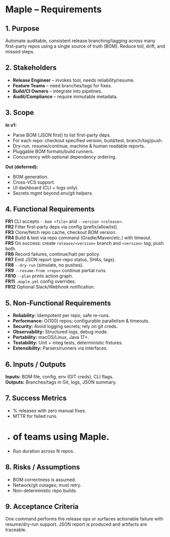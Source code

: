 # Maple – Requirements

## 1. Purpose
Automate auditable, consistent release branching/tagging across many first-party repos using a single source of truth (BOM). Reduce toil, drift, and missed steps.

## 2. Stakeholders
- **Release Engineer** – invokes tool, needs reliability/resume.
- **Feature Teams** – need branches/tags for fixes.
- **Build/CI Owners** – integrate into pipelines.
- **Audit/Compliance** – require immutable metadata.

## 3. Scope
**In v1:**
- Parse BOM (JSON first) to list first-party deps.
- For each repo: checkout specified version, build/test, branch/tag/push.
- Dry-run, resume/continue, machine & human readable reports.
- Pluggable BOM formats/build runners.
- Concurrency with optional dependency ordering.

**Out (deferred):**
- BOM generation.
- Cross-VCS support.
- UI dashboard (CLI + logs only).
- Secrets mgmt beyond env/git helpers.

## 4. Functional Requirements
**FR1** CLI accepts `--bom <file>` and `--version <release>`.  
**FR2** Filter first-party deps via config (prefix/allowlist).  
**FR3** Clone/fetch repo cache, checkout BOM version.  
**FR4** Build & test via repo command (Gradle/Maven/etc.) with timeout.  
**FR5** On success: create `release/<version>` branch and `<version>` tag; push both.  
**FR6** Record failures, continue/halt per policy.  
**FR7** Emit JSON report (per-repo status, SHAs, tags).  
**FR8** `--dry-run` (simulate, no pushes).  
**FR9** `--resume-from <repo>` continue partial runs.  
**FR10** `--plan` prints action graph.  
**FR11** `.maple.yml` config overrides.  
**FR12** Optional Slack/Webhook notification.

## 5. Non-Functional Requirements
- **Reliability:** Idempotent per repo, safe re-runs.
- **Performance:** O(100) repos; configurable parallelism & timeouts.
- **Security:** Avoid logging secrets; rely on git creds.
- **Observability:** Structured logs, debug mode.
- **Portability:** macOS/Linux, Java 17+.
- **Testability:** Unit + integ tests, deterministic fixtures.
- **Extensibility:** Parsers/runners via interfaces.

## 6. Inputs / Outputs
**Inputs:** BOM file, config, env (GIT creds), CLI flags.  
**Outputs:** Branches/tags in Git, logs, JSON summary.

## 7. Success Metrics
- % releases with zero manual fixes.
- MTTR for failed runs.
- # of teams using Maple.
- Run duration across N repos.

## 8. Risks / Assumptions
- BOM correctness is assumed.
- Network/git outages; must retry.
- Non-deterministic repo builds.

## 9. Acceptance Criteria
One command performs the release ops or surfaces actionable failure with resume/dry-run support. JSON report is produced and artifacts are traceable.
